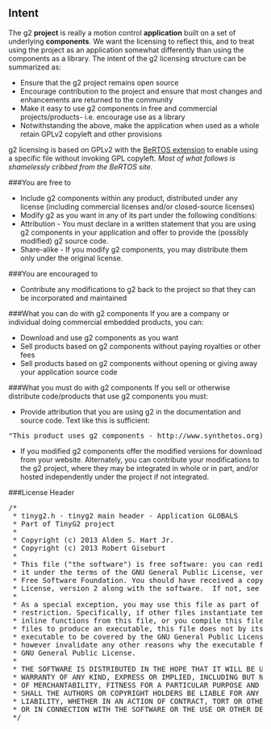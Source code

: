 ## Intent
The g2 **project** is really a motion control **application** built on a set of underlying **components**. We want the licensing to reflect this, and to treat using the project as an application somewhat differently than using the components as a library. The intent of the g2 licensing structure can be summarized as:
* Ensure that the g2 project remains open source
* Encourage contribution to the project and ensure that most changes and enhancements are returned to the community
* Make it easy to use g2 components in free and commercial projects/products- i.e. encourage use as a library
* Notwithstanding the above, make the application when used as a whole retain GPLv2 copyleft and other provisions 

g2 licensing is based on GPLv2 with the [BeRTOS extension](http://www.bertos.org/discover/license) to enable using a specific file without invoking GPL copyleft. _Most of what follows is shamelessly cribbed from the BeRTOS site._

###You are free to
* Include g2 components within any product, distributed under any license (including commercial licenses and/or closed-source licenses)
* Modify g2 as you want in any of its part under the following conditions:
 * Attribution - You must declare in a written statement that you are using g2 components in your application and offer to provide the (possibly modified) g2 source code.
 * Share-alike - If you modify g2 components, you may distribute them only under the original license.

###You are encouraged to
* Contribute any modifications to g2 back to the project so that they can be incorporated and maintained

###What you can do with g2 components
If you are a company or individual doing commercial embedded products, you can:
* Download and use g2 components as you want
* Sell products based on g2 components without paying royalties or other fees
* Sell products based on g2 components without opening or giving away your application source code

###What you must do with g2 components
If you sell or otherwise distribute code/products that use g2 components you must:
* Provide attribution that you are using g2 in the documentation and source code. Text like this is sufficient:
<pre>
"This product uses g2 components - http://www.synthetos.org), Copyright 2013"
</pre>
* If you modified g2 components offer the modified versions for download from your website. Alternately, you can contribute your modifications to the g2 project, where they may be integrated in whole or in part, and/or hosted independently under the project if not integrated.

###License Header
<pre>
/*
 * tinyg2.h - tinyg2 main header - Application GLOBALS 
 * Part of TinyG2 project
 *
 * Copyright (c) 2013 Alden S. Hart Jr. 
 * Copyright (c) 2013 Robert Giseburt
 *
 * This file ("the software") is free software: you can redistribute it and/or modify 
 * it under the terms of the GNU General Public License, version 2 as published by the 
 * Free Software Foundation. You should have received a copy of the GNU General Public 
 * License, version 2 along with the software.  If not, see <http://www.gnu.org/licenses/>.
 * 
 * As a special exception, you may use this file as part of a software library without 
 * restriction. Specifically, if other files instantiate templates or use macros or
 * inline functions from this file, or you compile this file and link it with  other 
 * files to produce an executable, this file does not by itself cause the resulting 
 * executable to be covered by the GNU General Public License. This exception does not 
 * however invalidate any other reasons why the executable file might be covered by the 
 * GNU General Public License. 
 *
 * THE SOFTWARE IS DISTRIBUTED IN THE HOPE THAT IT WILL BE USEFUL, BUT WITHOUT ANY 
 * WARRANTY OF ANY KIND, EXPRESS OR IMPLIED, INCLUDING BUT NOT LIMITED TO THE WARRANTIES
 * OF MERCHANTABILITY, FITNESS FOR A PARTICULAR PURPOSE AND NONINFRINGEMENT. IN NO EVENT 
 * SHALL THE AUTHORS OR COPYRIGHT HOLDERS BE LIABLE FOR ANY CLAIM, DAMAGES OR OTHER 
 * LIABILITY, WHETHER IN AN ACTION OF CONTRACT, TORT OR OTHERWISE, ARISING FROM, OUT OF 
 * OR IN CONNECTION WITH THE SOFTWARE OR THE USE OR OTHER DEALINGS IN THE SOFTWARE.
 */
</pre>